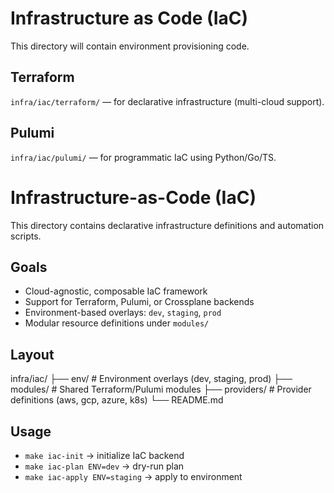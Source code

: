 # Infrastructure as Code (IaC)

This directory will contain environment provisioning code.

## Terraform
`infra/iac/terraform/` — for declarative infrastructure (multi-cloud support).

## Pulumi
`infra/iac/pulumi/` — for programmatic IaC using Python/Go/TS.


# Infrastructure-as-Code (IaC)

This directory contains declarative infrastructure definitions and automation scripts.

## Goals
- Cloud-agnostic, composable IaC framework
- Support for Terraform, Pulumi, or Crossplane backends
- Environment-based overlays: `dev`, `staging`, `prod`
- Modular resource definitions under `modules/`

## Layout

infra/iac/
├── env/ # Environment overlays (dev, staging, prod)
├── modules/ # Shared Terraform/Pulumi modules
├── providers/ # Provider definitions (aws, gcp, azure, k8s)
└── README.md

## Usage
- `make iac-init` → initialize IaC backend
- `make iac-plan ENV=dev` → dry-run plan
- `make iac-apply ENV=staging` → apply to environment

